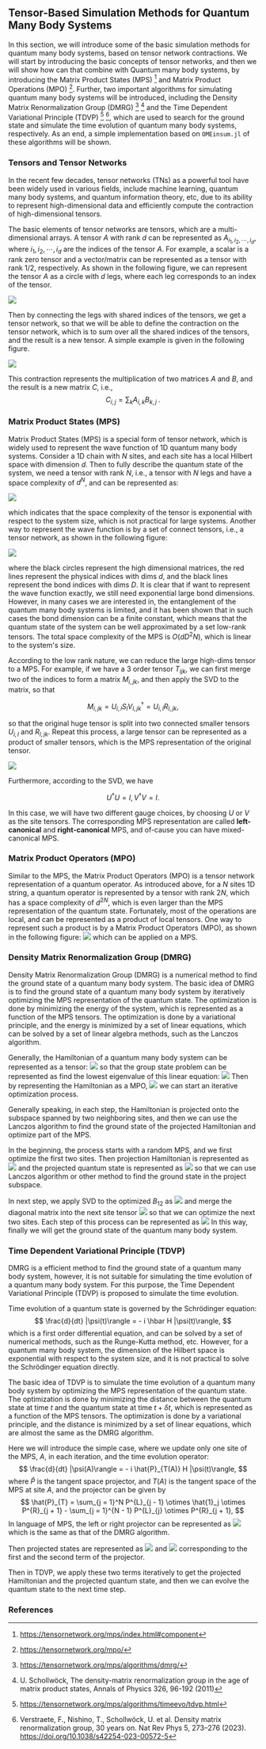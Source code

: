 ## Tensor-Based Simulation Methods for Quantum Many Body Systems

In this section, we will introduce some of the basic simulation methods for quantum many body systems, based on tensor network contractions. 
We will start by introducing the basic concepts of tensor networks, and then we will show how can that combine with Quantum many body systems, by introducing the Matrix Product States (MPS) [^MPS] and Matrix Product Operations (MPO) [^MPO]. 
Further, two important algorithms for simulating quantum many body systems will be introduced, including the Density Matrix Renormalization Group (DMRG) [^DMRG] [^Schollwöck] and the Time Dependent Variational Principle (TDVP) [^TDVP] [^Verstraete], which are used to search for the ground state and simulate the time evolution of quantum many body systems, respectively. 
As an end, a simple implementation based on `OMEinsum.jl` of these algorithms will be shown.

### Tensors and Tensor Networks

In the recent few decades, tensor networks (TNs) as a powerful tool have been widely used in various fields, include machine learning, quantum many body systems, and quantum information theory, etc, due to its ability to represent high-dimensional data and efficiently compute the contraction of high-dimensional tensors.

The basic elements of tensor networks are tensors, which are a multi-dimensional arrays.
A tensor $A$ with rank $d$ can be represented as $A_{i_1, i_2, \cdots, i_d}$, where $i_1, i_2, \cdots, i_d$ are the indices of the tensor $A$.
For example, a scalar is a rank zero tensor and a vector/matrix can be represented as a tensor with rank 1/2, respectively.
As shown in the following figure, we can represent the tensor $A$ as a circle with $d$ legs, where each leg corresponds to an index of the tensor.

![](figs/tensors.svg)

Then by connecting the legs with shared indices of the tensors, we get a tensor network, so that we will be able to define the contraction on the tensor network, which is to sum over all the shared indices of the tensors, and the result is a new tensor.
A simple example is given in the following figure.

![](figs/tensor_network.svg)

This contraction represents the multiplication of two matrices $A$ and $B$, and the result is a new matrix $C$, i.e.,
$$
C_{i, j} = \sum_{k} A_{i, k} B_{k, j} \;. 
$$

### Matrix Product States (MPS)

Matrix Product States (MPS) is a special form of tensor network, which is widely used to represent the wave function of 1D quantum many body systems.
Consider a 1D chain with $N$ sites, and each site has a local Hilbert space with dimension $d$.
Then to fully describe the quantum state of the system, we need a tensor with rank $N$, i.e., a tensor with $N$ legs and have a space complexity of $d^N$, and can be represented as:

![](figs/full_phi.svg)

which indicates that the space complexity of the tensor is exponential with respect to the system size, which is not practical for large systems.
Another way to represent the wave function is by a set of connect tensors, i.e., a tensor network, as shown in the following figure:

![](figs/mps.svg)

where the black circles represent the high dimensional matrices, the red lines represent the physical indices with dims $d$, and the black lines represent the bond indices with dims $D$. It is clear that if want to represent the wave function exactly, we still need exponential large bond dimensions. However, in many cases we are interested in, the entanglement of the quantum many body systems is limited, and it has been shown that in such cases the bond dimension can be a finite constant, which means that the quantum state of the system can be well approximated by a set low-rank tensors. The total space complexity of the MPS is $O(d D^2 N)$, which is linear to the system's size.

According to the low rank nature, we can reduce the large high-dims tensor to a MPS.
For example, if we have a 3 order tensor $T_{ijk}$, we can first merge two of the indices to form a matrix $M_{i,jk}$, and then apply the SVD to the matrix, so that
```math
  M_{i, jk} = U_{i,l} S_{l} V_{l, jk}^{\dagger} = U_{i,l} R_{l, jk},
```
so that the original huge tensor is split into two connected smaller tensors $U_{i,l}$ and $R_{l, jk}$.
Repeat this process, a large tensor can be represented as a product of smaller tensors, which is the MPS representation of the original tensor.

![](figs/tensor2mps.png)

Furthermore, according to the SVD, we have 
```math
  U^{\dagger} U = I, V^{\dagger} V = I.
```
In this case, we will have two different gauge choices, by choosing $U$ or $V$ as the site tensors. The corresponding MPS representation are called **left-canonical** and **right-canonical** MPS, and of-cause you can have mixed-canonical MPS.

### Matrix Product Operators (MPO)

Similar to the MPS, the Matrix Product Operators (MPO) is a tensor network representation of a quantum operator. As introduced above, for a $N$ sites 1D string, a quantum operator is represented by a tensor with rank $2N$, which has a space complexity of $d^{2N}$, which is even larger than the MPS representation of the quantum state. Fortunately, most of the operations are local, and can be represented as a product of local tensors. One way to represent such a product is by a Matrix Product Operators (MPO), as shown in the following figure:
![](https://tensornetwork.org/mpo/mpo.png)
which can be applied on a MPS.

### Density Matrix Renormalization Group (DMRG)

Density Matrix Renormalization Group (DMRG) is a numerical method to find the ground state of a quantum many body system. The basic idea of DMRG is to find the ground state of a quantum many body system by iteratively optimizing the MPS representation of the quantum state. The optimization is done by minimizing the energy of the system, which is represented as a function of the MPS tensors. The optimization is done by a variational principle, and the energy is minimized by a set of linear equations, which can be solved by a set of linear algebra methods, such as the Lanczos algorithm.

Generally, the Hamiltonian of a quantum many body system can be represented as a tensor:
![](https://tensornetwork.org/mps/algorithms/dmrg/H_diagram.png)
so that the group state problem can be represented as find the lowest eigenvalue of this linear equation:
![](https://tensornetwork.org/mps/algorithms/dmrg/H_eigenvector.png)
Then by representing the Hamiltonian as a MPO,
![](https://tensornetwork.org/mps/algorithms/dmrg/H_MPO_form.png)
we can start an iterative optimization process.

Generally speaking, in each step, the Hamiltonian is projected onto the subspace spanned by two neighboring sites, and then we can use the Lanczos algorithm to find the ground state of the projected Hamiltonian and optimize part of the MPS.

In the beginning, the process starts with a random MPS, and we first optimize the first two sites. Then projection Hamiltonian is represented as
![](https://tensornetwork.org/mps/algorithms/dmrg/projected_H.png)
and the projected quantum state is represented as
![](https://tensornetwork.org/mps/algorithms/dmrg/bond1.png)
so that we can use Lanczos algorithm or other method to find the ground state in the project subspace.

In next step, we apply SVD to the optimized $B_{12}$ as
![](https://tensornetwork.org/mps/algorithms/dmrg/B12_svd.png)
and merge the diagonal matrix into the next site tensor
![](https://tensornetwork.org/mps/algorithms/dmrg/SV_mult.png)
so that we can optimize the next two sites.
Each step of this process can be represented as
![](https://tensornetwork.org/mps/algorithms/dmrg/summary_opt.png)
In this way, finally we will get the ground state of the quantum many body system.

### Time Dependent Variational Principle (TDVP)

DMRG is a efficient method to find the ground state of a quantum many body system, however, it is not suitable for simulating the time evolution of a quantum many body system. For this purpose, the Time Dependent Variational Principle (TDVP) is proposed to simulate the time evolution.

Time evolution of a quantum state is governed by the Schrödinger equation:
$$
\frac{d}{dt} |\psi(t)\rangle = - i \hbar H |\psi(t)\rangle,
$$
which is a first order differential equation, and can be solved by a set of numerical methods, such as the Runge-Kutta method, etc. However, for a quantum many body system, the dimension of the Hilbert space is exponential with respect to the system size, and it is not practical to solve the Schrödinger equation directly.

The basic idea of TDVP is to simulate the time evolution of a quantum many body system by optimizing the MPS representation of the quantum state. The optimization is done by minimizing the distance between the quantum state at time $t$ and the quantum state at time $t + \delta t$, which is represented as a function of the MPS tensors. The optimization is done by a variational principle, and the distance is minimized by a set of linear equations, which are almost the same as the DMRG algorithm.

Here we will introduce the simple case, where we update only one site of the MPS, $A$, in each iteration, and the time evolution operator:
$$
\frac{d}{dt} |\psi(A)\rangle = - i \hat{P}_{T(A)} H |\psi(t)\rangle,
$$
where $\hat{P}$ is the tangent space projector, and $T(A)$ is the tangent space of the MPS at site $A$, and the projector can be given by
$$
\hat{P}_{T} = \sum_{j = 1}^N P^{L}_{j - 1} \otimes \hat{1}_j \otimes P^{R}_{j + 1} - \sum_{j = 1}^{N - 1} P^{L}_{j} \otimes P^{R}_{j + 1},
$$
In language of MPS, the left or right projector can be represented as
![](https://tensornetwork.org/mps/algorithms/timeevo/tdvp_projectors.svg)
which is the same as that of the DMRG algorithm.

Then projected states are represented as
![](https://tensornetwork.org/mps/algorithms/timeevo/tdvp_efftdse.svg)
and
![](https://tensornetwork.org/mps/algorithms/timeevo/tdvp_efftdse_bond.svg)
corresponding to the first and the second term of the projector.

Then in TDVP, we apply these two terms iteratively to get the projected Hamiltonian and the projected quantum state, and then we can evolve the quantum state to the next time step.

### References

[^MPS]: https://tensornetwork.org/mps/index.html#component

[^MPO]: https://tensornetwork.org/mpo/

[^DMRG]: https://tensornetwork.org/mps/algorithms/dmrg/

[^TDVP]: https://tensornetwork.org/mps/algorithms/timeevo/tdvp.html

[^Schollwöck]: U. Schollwöck, The density-matrix renormalization group in the age of matrix product states, Annals of Physics 326, 96-192 (2011)

[^Verstraete]: Verstraete, F., Nishino, T., Schollwöck, U. et al. Density matrix renormalization group, 30 years on. Nat Rev Phys 5, 273–276 (2023). https://doi.org/10.1038/s42254-023-00572-5